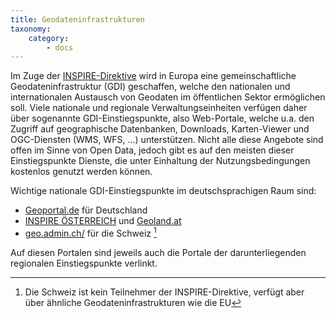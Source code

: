 ```yaml
---
title: Geodateninfrastrukturen
taxonomy:
    category:
        - docs
---
```


Im Zuge der [INSPIRE-Direktive](https://inspire.ec.europa.eu/) wird in Europa eine gemeinschaftliche Geodateninfrastruktur (GDI) geschaffen, welche den nationalen und internationalen Austausch von Geodaten im öffentlichen Sektor ermöglichen soll. Viele nationale und regionale Verwaltungseinheiten verfügen daher über sogenannte GDI-Einstiegspunkte, also Web-Portale, welche u.a. den Zugriff auf geographische Datenbanken, Downloads, Karten-Viewer und OGC-Diensten (WMS, WFS, ...) unterstützen. Nicht alle diese Angebote sind offen im Sinne von Open Data, jedoch gibt es auf den meisten dieser Einstiegspunkte Dienste, die unter Einhaltung der Nutzungsbedingungen kostenlos genutzt werden können.

Wichtige nationale GDI-Einstiegspunkte im deutschsprachigen Raum sind:

- [Geoportal.de](https://www.geoportal.de) für Deutschland
- [INSPIRE ÖSTERREICH](http://www.inspire.gv.at/) und [Geoland.at](http://geoland.at/)
- [geo.admin.ch/](https://www.geo.admin.ch/) für die Schweiz [^1]

Auf diesen Portalen sind jeweils auch die Portale der darunterliegenden regionalen Einstiegspunkte verlinkt.

[^1]: Die Schweiz ist kein Teilnehmer der INSPIRE-Direktive, verfügt aber über ähnliche Geodateninfrastrukturen wie die EU
